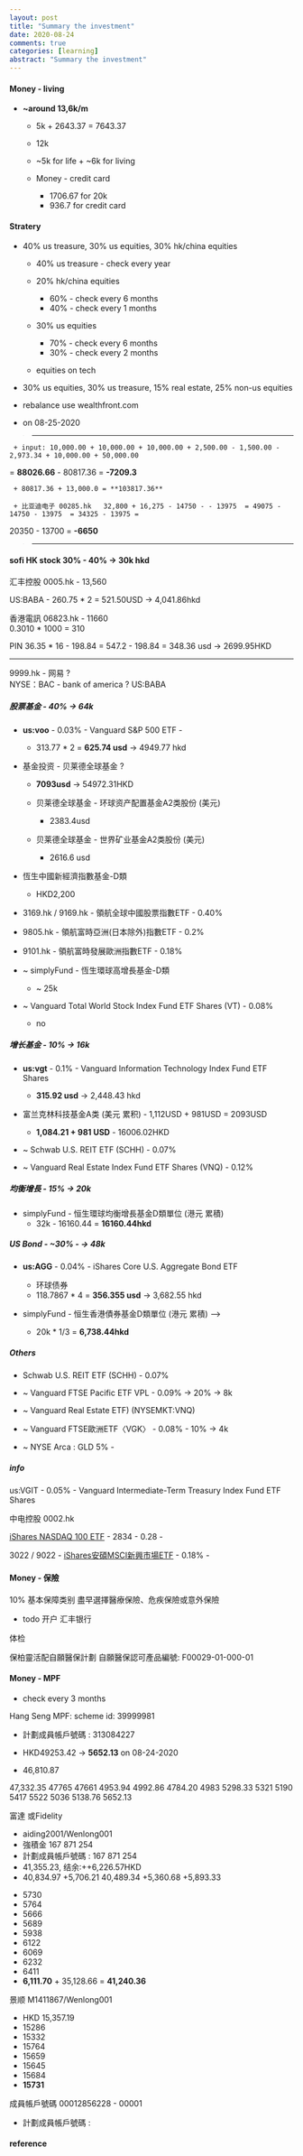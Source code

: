 ```yaml
---
layout: post
title: "Summary the investment"
date: 2020-08-24
comments: true
categories: [learning]
abstract: "Summary the investment"
---
```


#### Money - living  
  * **~around 13,6k/m**    
     - 5k + 2643.37 = 7643.37 
     - 12k

     - ~5k for life + ~6k for living  

     - Money - credit card 
       + 1706.67 for 20k
       + 936.7 for credit card 

#### Stratery   
   * 40% us treasure,  30% us equities,   30% hk/china equities  
     + 40% us treasure - check every year   
     + 20% hk/china equities   
        - 60% - check every 6 months   
        - 40%  - check every 1 months   

     + 30% us equities   
        - 70%  - check every 6 months   
        - 30%  - check every 2 months   

     + equities on tech  
   
   *  30% us equities, 30% us treasure, 15% real estate, 25% non-us equities  
   *  rebalance use wealthfront.com   


   * on 08-25-2020  
   > ---------  
     + input: 10,000.00 + 10,000.00 + 10,000.00 + 2,500.00 - 1,500.00 - 2,973.34 + 10,000.00 + 50,000.00 
= **88026.66** - 80817.36 = **-7209.3**   

     + 80817.36 + 13,000.0 = **103817.36**   

     + 比亚迪电子 00285.hk   32,800 + 16,275 - 14750 - - 13975  = 49075 - 14750 - 13975  = 34325 - 13975 = 
20350 - 13700 = **-6650**    
   > ---------

#### **sofi HK stock**  30% - 40% -> 30k hkd  

 
汇丰控股 0005.hk - 13,560 

US:BABA - 260.75 * 2 = 521.50USD -> 4,041.86hkd  

 
香港電訊 06823.hk - 11660  
0.3010 * 1000 = 310  


PIN 36.35 * 16 - 198.84 = 547.2 - 198.84 = 348.36 usd -> 2699.95HKD 

----------
9999.hk - 网易 ?   
NYSE：BAC - bank of america ?
US:BABA  


##### **股票基金** - 40%  -> 64k 
* **us:voo** - 0.03%  - Vanguard S&P 500 ETF -   
  + 313.77 * 2 = **625.74 usd** -> 4949.77 hkd  


* 基金投资 - 贝莱德全球基金  ?
  + **7093usd** ->  54972.31HKD 

  + 贝莱德全球基金 - 环球资产配置基金A2类股份 (美元)    
    - 2383.4usd  
  + 贝莱德全球基金 - 世界矿业基金A2类股份 (美元)  
    - 2616.6 usd  

* 恆生中國新經濟指數基金-D類	  
  + HKD2,200     


* 3169.hk / 9169.hk - 領航全球中國股票指數ETF - 0.40% 

* 9805.hk - 領航富時亞洲(日本除外)指數ETF - 0.2% 

* 9101.hk - 領航富時發展歐洲指數ETF - 0.18% 


* ~ simplyFund - 恆生環球高增長基金-D類  
  + ~ 25k   

* ~ Vanguard Total World Stock Index Fund ETF Shares (VT)  - 0.08%  
  + no 



##### 增长基金  - 10%  -> 16k  
* **us:vgt** - 0.1% - Vanguard Information Technology Index Fund ETF Shares  
  + **315.92 usd** -> 2,448.43 hkd  

* 富兰克林科技基金A类 (美元 累积) - 1,112USD + 981USD = 2093USD
  + **1,084.21 + 981 USD** - 16006.02HKD  


* ~ Schwab U.S. REIT ETF (SCHH) - 0.07%  

* ~ Vanguard Real Estate Index Fund ETF Shares (VNQ) - 0.12% 


##### 均衡增長  - 15%  -> 20k  

* simplyFund - 恒生環球均衡增長基金D類單位 (港元 累積) 
  + 32k - 16160.44  = **16160.44hkd**  


##### **US Bond**  - ~30% -  -> 48k  
* **us:AGG** - 0.04% - iShares Core U.S. Aggregate Bond ETF  
  + 环球债券  
  + 118.7867 * 4 = **356.355 usd** -> 3,682.55 hkd  

* simplyFund -  恒生香港債券基金D類單位 (港元 累積) --> 
  + 20k * 1/3 = **6,738.44hkd**     


##### Others  
  + Schwab U.S. REIT ETF (SCHH) - 0.07% 

  + ~ Vanguard FTSE Pacific ETF VPL - 0.09%  -> 20% -> 8k 

  + ~ Vanguard Real Estate ETF) (NYSEMKT:VNQ) 

  + ~ Vanguard FTSE歐洲ETF〈VGK〉 - 0.08%  - 10% -> 4k   

  + ~ NYSE Arca : GLD  5%  - 



##### info  
us:VGIT - 0.05% - Vanguard Intermediate-Term Treasury Index Fund ETF Shares  


中电控股  0002.hk 


[iShares NASDAQ 100 ETF](https://www.blackrock.com/hk/zh/products/282238/ishares-nasdaq-100-etf-fund) - 2834 - 0.28 -  

3022 / 9022 - [iShares安碩MSCI新興市場ETF](https://www.blackrock.com/hk/zh/products/314932/ishares-msci-emerging-markets-etf-fund)  - 0.18%  - 




#### **Money - 保險** 

10% 
基本保障类别 盡早選擇醫療保險、危疾保險或意外保險

*  todo
开户 汇丰银行

体检 

保柏靈活配自願醫保計劃
自願醫保認可產品編號: F00029-01-000-01



#### **Money - MPF**  

* check every 3 months

Hang Seng MPF: 
  scheme id: 39999981
  - 計劃成員帳戶號碼 : 313084227
  
  - HKD49253.42 -> **5652.13** on 08-24-2020  
  - 46,810.87

47,332.35
47765
47661
4953.94
4992.86
4784.20
4983
5298.33
5321
5190
5417
5522
5036
5138.76
5652.13


富達 或Fidelity
 - aiding2001/Wenlong001
 - 強積金 167 871 254
 - 計劃成員帳戶號碼 :  167 871 254
 - 41,355.23, 结余:++6,226.57HKD
 - 40,834.97  +5,706.21
40,489.34  +5,360.68
+5,893.33
+ 5730
+ 5764
+ 5666
+ 5689
+ 5938
+ 6122
+ 6069
+ 6232
+ 6411
+ **6,111.70** + 35,128.66 = **41,240.36**  


景顺
  M1411867/Wenlong001

 - HKD 15,357.19
  - 15286
  - 15332
- 15764
- 15659
- 15645
- 15684
- **15731** 

成員帳戶號碼
00012856228 - 00001
  - 計劃成員帳戶號碼 :



#### reference 
